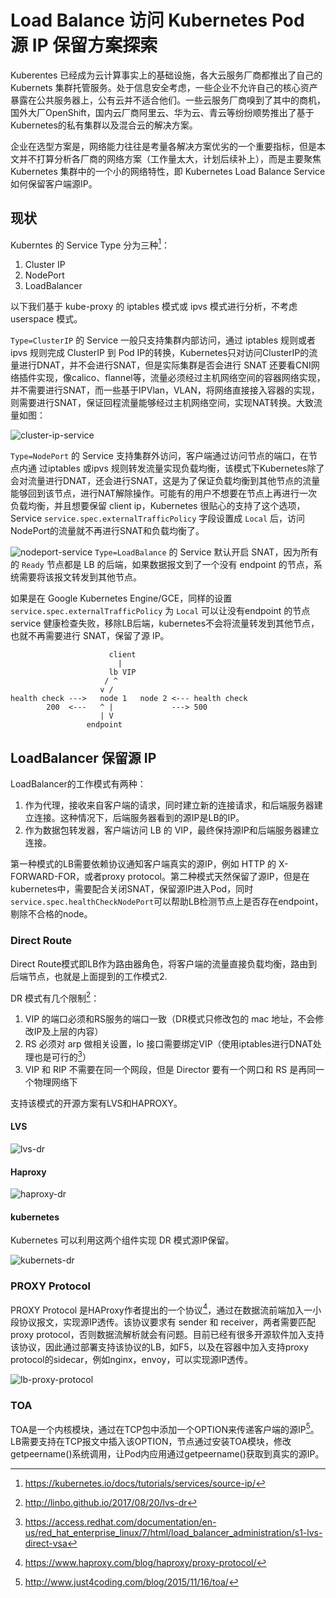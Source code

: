 # Load Balance 访问 Kubernetes Pod 源 IP 保留方案探索


Kuberentes 已经成为云计算事实上的基础设施，各大云服务厂商都推出了自己的Kubernets 集群托管服务。处于信息安全考虑，一些企业不允许自己的核心资产暴露在公共服务器上，公有云并不适合他们。一些云服务厂商嗅到了其中的商机，国外大厂OpenShift，国内云厂商阿里云、华为云、青云等纷纷顺势推出了基于Kubernetes的私有集群以及混合云的解决方案。

企业在选型方案是，网络能力往往是考量各解决方案优劣的一个重要指标，但是本文并不打算分析各厂商的网络方案（工作量太大，计划后续补上），而是主要聚焦 Kubernetes 集群中的一个小的网络特性，即 Kubernetes Load Balance Service 如何保留客户端源IP。

<!--more-->

## 现状

Kuberntes 的 Service Type 分为三种[^1]：

1. Cluster IP
2. NodePort
3. LoadBalancer

以下我们基于 kube-proxy 的 iptables 模式或 ipvs 模式进行分析，不考虑 userspace 模式。

`Type=ClusterIP` 的 Service 一般只支持集群内部访问，通过 iptables 规则或者 ipvs 规则完成 ClusterIP 到 Pod IP的转换，Kubernetes只对访问ClusterIP的流量进行DNAT，并不会进行SNAT，但是实际集群是否会进行 SNAT 还要看CNI网络插件实现，像calico、flannel等，流量必须经过主机网络空间的容器网络实现，并不需要进行SNAT，而一些基于IPVlan，VLAN，将网络直接接入容器的实现，则需要进行SNAT，保证回程流量能够经过主机网络空间，实现NAT转换。大致流量如图：

![cluster-ip-service](https://firemiles-blog.oss-cn-shanghai.aliyuncs.com/20190907142942.png)

`Type=NodePort` 的 Service 支持集群外访问，客户端通过访问节点的端口，在节点内通
过iptables 或ipvs 规则转发流量实现负载均衡，该模式下Kubernetes除了会对流量进行DNAT，还会进行SNAT，这是为了保证负载均衡到其他节点的流量能够回到该节点，进行NAT解除操作。可能有的用户不想要在节点上再进行一次负载均衡，并且想要保留 client ip，Kubernetes 很贴心的支持了这个选项，Service  `service.spec.externalTrafficPolicy` 字段设置成 `Local` 后，访问NodePort的流量就不再进行SNAT和负载均衡了。

![nodeport-service](https://firemiles-blog.oss-cn-shanghai.aliyuncs.com/20190907144052.png) `Type=LoadBalance` 的 Service 默认开启 SNAT，因为所有的 `Ready` 节点都是 LB 的后端，如果数据报文到了一个没有 endpoint 的节点，系统需要将该报文转发到其他节点。

如果是在 Google Kubernetes Engine/GCE，同样的设置`service.spec.externalTrafficPolicy` 为 `Local` 可以让没有endpoint 的节点 service 健康检查失败，移除LB后端，kubernetes不会将流量转发到其他节点，也就不再需要进行 SNAT，保留了源 IP。

```shell
                      client
                        |
                      lb VIP
                     / ^
                    v /
health check --->   node 1   node 2 <--- health check
        200  <---   ^ |             ---> 500
                    | V
                 endpoint
```

## LoadBalancer 保留源 IP

LoadBalancer的工作模式有两种：

1. 作为代理，接收来自客户端的请求，同时建立新的连接请求，和后端服务器建立连接。这种情况下，后端服务器看到的源IP是LB的IP。
2. 作为数据包转发器，客户端访问 LB 的 VIP，最终保持源IP和后端服务器建立连接。

第一种模式的LB需要依赖协议通知客户端真实的源IP，例如 HTTP 的 X-FORWARD-FOR，或者proxy protocol。第二种模式天然保留了源IP，但是在kubernetes中，需要配合关闭SNAT，保留源IP进入Pod，同时`service.spec.healthCheckNodePort`可以帮助LB检测节点上是否存在endpoint，剔除不合格的node。

### Direct Route

Direct Route模式即LB作为路由器角色，将客户端的流量直接负载均衡，路由到后端节点，也就是上面提到的工作模式2.

DR 模式有几个限制[^2]：

1. VIP 的端口必须和RS服务的端口一致（DR模式只修改包的 mac 地址，不会修改IP及上层的内容）
2. RS 必须对 arp 做相关设置，lo 接口需要绑定VIP（使用iptables进行DNAT处理也是可行的[^3]）
3. VIP 和 RIP 不需要在同一个网段，但是 Director 要有一个网口和 RS 是再同一个物理网络下

支持该模式的开源方案有LVS和HAPROXY。

#### LVS

![lvs-dr](https://firemiles-blog.oss-cn-shanghai.aliyuncs.com/20190907151443.png)

#### Haproxy

![haproxy-dr](https://firemiles-blog.oss-cn-shanghai.aliyuncs.com/20190907152339.png)

#### kubernetes

Kubernetes 可以利用这两个组件实现 DR 模式源IP保留。

![kubernets-dr](https://firemiles-blog.oss-cn-shanghai.aliyuncs.com/20190907152530.png)

### PROXY Protocol

PROXY Protocol 是HAProxy作者提出的一个协议[^4]，通过在数据流前端加入一小段协议报文，实现源IP透传。该协议要求有 sender 和 receiver，两者需要匹配 proxy protocol，否则数据流解析就会有问题。目前已经有很多开源软件加入支持该协议，因此通过部署支持该协议的LB，如F5，以及在容器中加入支持proxy protocol的sidecar，例如nginx，envoy，可以实现源IP透传。

![lb-proxy-protocol](https://firemiles-blog.oss-cn-shanghai.aliyuncs.com/20190907153305.png)

### TOA

TOA是一个内核模块，通过在TCP包中添加一个OPTION来传递客户端的源IP[^5]。LB需要支持在TCP报文中插入该OPTION，节点通过安装TOA模块，修改getpeername()系统调用，让Pod内应用通过getpeername()获取到真实的源IP。

[^1]: https://kubernetes.io/docs/tutorials/services/source-ip/
[^2]: http://linbo.github.io/2017/08/20/lvs-dr
[^3]: https://access.redhat.com/documentation/en-us/red_hat_enterprise_linux/7/html/load_balancer_administration/s1-lvs-direct-vsa
[^4]: https://www.haproxy.com/blog/haproxy/proxy-protocol/
[^5]: http://www.just4coding.com/blog/2015/11/16/toa/

